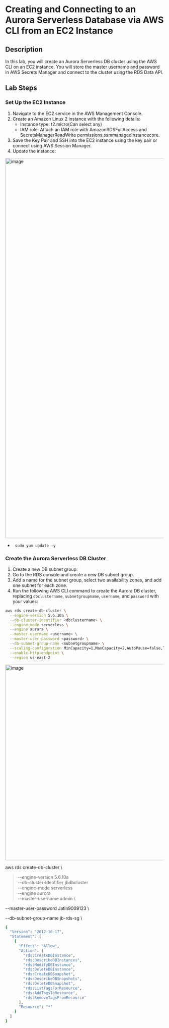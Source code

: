 # **Creating and Connecting to an Aurora Serverless Database via AWS CLI from an EC2 Instance**

## **Description**
In this lab, you will create an Aurora Serverless DB cluster using the AWS CLI on an EC2 instance. You will store the master username and password in AWS Secrets Manager and connect to the cluster using the RDS Data API.

## **Lab Steps**

### **Set Up the EC2 Instance**
   
1. Navigate to the EC2 service in the AWS Management Console.
2. Create an Amazon Linux 2 instance with the following details:
   -   Instance type: t2.micro(Can select any)
   -   IAM role: Attach an IAM role with AmazonRDSFullAccess and SecretsManagerReadWrite permissions,ssmmanagedinstancecore.
3. Save the Key Pair and SSH into the EC2 instance using the key pair or connect using AWS Session Manager.
4. Update the instance:

<img width="1205" alt="image" src="https://github.com/user-attachments/assets/ad79a438-8569-4474-8bef-f313c134c19d">

-      sudo yum update -y

### **Create the Aurora Serverless DB Cluster**

1. Create a new DB subnet group:
2. Go to the RDS console and create a new DB subnet group.
3. Add a name for the subnet group, select two availability zones, and add one subnet for each zone.
4. Run the following AWS CLI command to create the Aurora DB cluster, replacing `dbclustername`, `subnetgroupname`, `username`, and `password` with your values:

```bash
aws rds create-db-cluster \
  --engine-version 5.6.10a \
  --db-cluster-identifier <dbclustername> \
  --engine-mode serverless \
  --engine aurora \
  --master-username <username> \
  --master-user-password <password> \
  --db-subnet-group-name <subnetgroupname> \
  --scaling-configuration MinCapacity=1,MaxCapacity=2,AutoPause=false,TimeoutAction=ForceApplyCapacityChange \
  --enable-http-endpoint \
  --region us-east-2
```
<img width="620" alt="image" src="https://github.com/user-attachments/assets/7757cadb-1452-40c1-97c3-74d64946abf2">

aws rds create-db-cluster \
> --engine-version 5.6.10a \
> --db-cluster-identifier jbdbcluster \
> --engine-mode serverless \
> --engine aurora \
> --master-username admin \



--master-user-password Jatin9009123 \



--db-subnet-group-name jb-rds-sg \



```bash
{
  "Version": "2012-10-17",
  "Statement": [
    {
      "Effect": "Allow",
      "Action": [
        "rds:CreateDBInstance",
        "rds:DescribeDBInstances",
        "rds:ModifyDBInstance",
        "rds:DeleteDBInstance",
        "rds:CreateDBSnapshot",
        "rds:DescribeDBSnapshots",
        "rds:DeleteDBSnapshot",
        "rds:ListTagsForResource",
        "rds:AddTagsToResource",
        "rds:RemoveTagsFromResource"
      ],
      "Resource": "*"
    }
  ]
}
```
